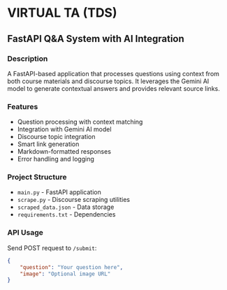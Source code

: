 # VIRTUAL TA (TDS)
## FastAPI Q&A System with AI Integration

### Description
A FastAPI-based application that processes questions using context from both course materials and discourse topics. It leverages the Gemini AI model to generate contextual answers and provides relevant source links.

### Features

* Question processing with context matching
* Integration with Gemini AI model
* Discourse topic integration
* Smart link generation
* Markdown-formatted responses
* Error handling and logging

### Project Structure
* `main.py` - FastAPI application
* `scrape.py` - Discourse scraping utilities
* `scraped_data.json` - Data storage
* `requirements.txt` - Dependencies
  
### API Usage
Send POST request to `/submit`:
```json
{
    "question": "Your question here",
    "image": "Optional image URL"
}
```